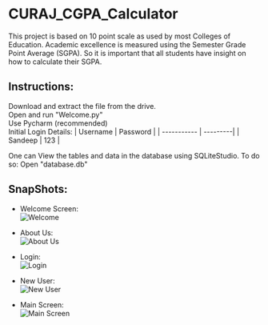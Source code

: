 # CURAJ_CGPA_Calculator
This project is based on 10 point scale as used by most Colleges of Education. Academic excellence is measured using the Semester Grade Point Average (SGPA). So it is important that all students have insight on how to calculate their SGPA.
## Instructions:
Download and extract the file from the drive.\
Open and run "Welcome.py"\
Use Pycharm (recommended)\
Initial Login Details:
| Username    | Password |
| ----------- | ---------|
| Sandeep     | 123      |

One can View the tables and data in the database using SQLiteStudio.
To do so:
Open "database.db"

## SnapShots:
* Welcome Screen:<br/>  ![Welcome](https://user-images.githubusercontent.com/65207068/171546530-1c7d3938-4b56-4fc4-af1f-82081e8355ca.PNG)   

* About Us: <br/> ![About Us](https://user-images.githubusercontent.com/65207068/171546534-0aa7d4d2-e513-4052-8bab-e1d43661a057.PNG)   

* Login: <br/> ![Login](https://user-images.githubusercontent.com/65207068/171546541-181f0f8c-27d7-4ac6-bf16-3a292ed832f1.PNG)   

* New User: <br/> ![New User](https://user-images.githubusercontent.com/65207068/171546547-27d2467c-2f0c-49fb-acc1-e61d37f7d487.PNG)  

* Main Screen: <br/> ![Main Screen](https://user-images.githubusercontent.com/65207068/171546556-4f35bbda-598d-4a8c-a228-b3a294e683e2.PNG)   

